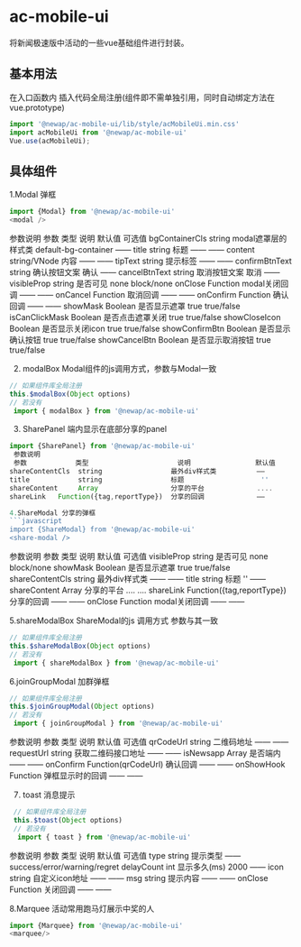 # ac-mobile-ui
将新闻极速版中活动的一些vue基础组件进行封装。


## 基本用法

在入口函数内 插入代码全局注册(组件即不需单独引用，同时自动绑定方法在vue.prototype)
 ```javascript
 import '@newap/ac-mobile-ui/lib/style/acMobileUi.min.css'
 import acMobileUi from '@newap/ac-mobile-ui'
 Vue.use(acMobileUi);
 ```

## 具体组件
1.Modal 弹框
```javascript
import {Modal} from '@newap/ac-mobile-ui'
<modal />
 ```
 参数说明
 参数            类型           说明                默认值                  可选值
bgContainerCls  string    modal遮罩层的样式类    default-bg-container        ——
title           string    标题                   ——                        ——
content      string/VNode 内容                   ——                        ——
tipText         string    提示标签               ——                        ——
confirmBtnText  string    确认按钮文案           确认                        ——
cancelBtnText   string    取消按钮文案           取消                        ——
visibleProp     string    是否可见               none                      block/none
onClose        Function   modal关闭回调          ——                        ——
onCancel       Function   取消回调               ——                        ——
onConfirm      Function   确认回调               ——                        ——
showMask       Boolean    是否显示遮罩           true                      true/false
isCanClickMask Boolean    是否点击遮罩关闭       true                      true/false
showCloseIcon  Boolean    是否显示关闭icon       true                      true/false
showConfirmBtn Boolean    是否显示确认按钮       true                      true/false
showCancelBtn  Boolean    是否显示取消按钮       true                      true/false

2. modalBox Modal组件的js调用方式，参数与Modal一致
```javascript
// 如果组件库全局注册
this.$modalBox(Object options)
// 若没有
 import { modalBox } from '@newap/ac-mobile-ui'
 ```
3. SharePanel 端内显示在底部分享的panel
```javascript
import {SharePanel} from '@newap/ac-mobile-ui'
 参数说明
 参数            类型                      说明                默认值                  可选值
shareContentCls  string                 最外div样式类          ——                     ——
title            string                 标题                   ''                       ——
shareContent     Array                  分享的平台             ....                     ....
shareLink   Function({tag,reportType})  分享的回调             ——                     ——

4.ShareModal 分享的弹框
```javascript
import {ShareModal} from '@newap/ac-mobile-ui'
<share-modal />
 ```
  参数说明
  参数            类型                      说明                默认值                  可选值
 visibleProp      string                 是否可见               none                    block/none
 showMask         Boolean                是否显示遮罩           true                    true/false
 shareContentCls  string                 最外div样式类          ——                     ——
 title            string                 标题                   ''                       ——
 shareContent     Array                  分享的平台             ....                     ....
 shareLink   Function({tag,reportType})  分享的回调             ——                     ——
 onClose        Function                 modal关闭回调          ——                     ——

 5.shareModalBox ShareModal的js 调用方式 参数与其一致
 ```javascript
 // 如果组件库全局注册
 this.$shareModalBox(Object options)
 // 若没有
  import { shareModalBox } from '@newap/ac-mobile-ui'
  ```
6.joinGroupModal 加群弹框
 ```javascript
 // 如果组件库全局注册
 this.$joinGroupModal(Object options)
 // 若没有
  import { joinGroupModal } from '@newap/ac-mobile-ui'
  ```
  参数说明
   参数            类型           说明                默认值                  可选值
   qrCodeUrl      string         二维码地址           ——                    ——
   requestUrl     string         获取二维码接口地址   ——                    ——
   isNewsapp      Array          是否端内             ——                    ——
   onConfirm Function(qrCodeUrl) 确认回调             ——                    ——
   onShowHook     Function       弹框显示时的回调     ——                    ——

7. toast 消息提示
```javascript
 // 如果组件库全局注册
 this.$toast(Object options)
 // 若没有
  import { toast } from '@newap/ac-mobile-ui'
  ```
  参数说明
     参数            类型           说明                默认值                  可选值
     type           string         提示类型             ——               success/error/warning/regret
     delayCount     int            显示多久(ms)         2000                     ——
     icon           string         自定义icon地址       ——                     ——
     msg            string         提示内容             ——                     ——
     onClose        Function       关闭回调             ——                     ——

8.Marquee   活动常用跑马灯展示中奖的人
```javascript
import {Marquee} from '@newap/ac-mobile-ui'
<marquee/>
 ```